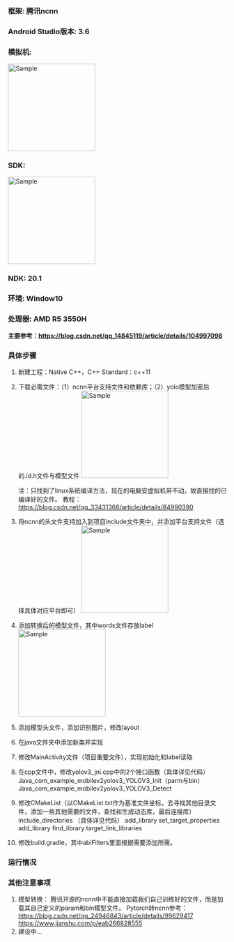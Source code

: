 ### 框架: 腾讯ncnn
### Android Studio版本: 3.6
### 模拟机:
<img src="https://github.com/lcylmhlcy/Project-Arrangement/raw/master/img/ncnn_win_1.png" alt="Sample" height=200>

### SDK:  
<img src="https://github.com/lcylmhlcy/Project-Arrangement/raw/master/img/ncnn_win_2.png" alt="Sample" height=200>

### NDK: 20.1  
### 环境: Window10  
### 处理器: AMD R5 3550H  

**主要参考：https://blog.csdn.net/qq_14845119/article/details/104997098**

### 具体步骤
1. 新建工程：Native C++，C++ Standard：c++11
2. 下载必需文件：（1）ncnn平台支持文件和依赖库；（2）yolo模型加密后的.id.h文件与模型文件
    <img src="https://github.com/lcylmhlcy/Project-Arrangement/raw/master/img/ncnn_win_3.png" alt="Sample" height=200>

    注：只找到了linux系统编译方法，现在的电脑安虚拟机带不动，故直接找的已编译好的文件。
    教程：https://blog.csdn.net/qq_33431368/article/details/84990390

3. 将ncnn的头文件支持加入到项目include文件夹中，并添加平台支持文件（选择具体对应平台即可）
    <img src="https://github.com/lcylmhlcy/Project-Arrangement/raw/master/img/ncnn_win_4.png" alt="Sample" height=200>

4. 添加转换后的模型文件，其中words文件存放label
    <img src="https://github.com/lcylmhlcy/Project-Arrangement/raw/master/img/ncnn_win_5.png" alt="Sample" height=200>

5. 添加模型头文件，添加识别图片，修改layout
6. 在java文件夹中添加新类并实现
7. 修改MainActivity文件（项目重要文件），实现初始化和label读取
8. 在cpp文件中，修改yolov3_jni.cpp中的2个接口函数（具体详见代码） Java_com_example_mobilev2yolov3_YOLOV3_Init（parm与bin） Java_com_example_mobilev2yolov3_YOLOV3_Detect
9. 修改CMakeList（以CMakeList.txt作为基准文件坐标，去寻找其他目录文件，添加一些其他需要的文件，查找和生成动态库，最后连接库）
    include_directories （具体详见代码）
    add_library 
    set_target_properties 
    add_library 
    find_library 
    target_link_libraries
10. 修改build.gradle，其中abiFilters里面根据需要添加所需。
### 运行情况
### 其他注意事项
1. 模型转换：
    腾讯开源的ncnn中不能直接加载我们自己训练好的文件，而是加载其自己定义的param和bin模型文件。
    Pytorch转ncnn参考：
    https://blog.csdn.net/qq_24946843/article/details/99629417
    https://www.jianshu.com/p/eab266828555
2. 建设中…
